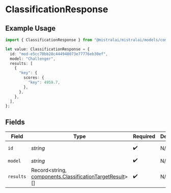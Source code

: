 # ClassificationResponse

## Example Usage

```typescript
import { ClassificationResponse } from "@mistralai/mistralai/models/components";

let value: ClassificationResponse = {
  id: "mod-e5cc70bb28c444948073e77776eb30ef",
  model: "Challenger",
  results: [
    {
      "key": {
        scores: {
          "key": 4959.7,
        },
      },
    },
  ],
};
```

## Fields

| Field                                                                                                            | Type                                                                                                             | Required                                                                                                         | Description                                                                                                      | Example                                                                                                          |
| ---------------------------------------------------------------------------------------------------------------- | ---------------------------------------------------------------------------------------------------------------- | ---------------------------------------------------------------------------------------------------------------- | ---------------------------------------------------------------------------------------------------------------- | ---------------------------------------------------------------------------------------------------------------- |
| `id`                                                                                                             | *string*                                                                                                         | :heavy_check_mark:                                                                                               | N/A                                                                                                              | mod-e5cc70bb28c444948073e77776eb30ef                                                                             |
| `model`                                                                                                          | *string*                                                                                                         | :heavy_check_mark:                                                                                               | N/A                                                                                                              |                                                                                                                  |
| `results`                                                                                                        | Record<string, [components.ClassificationTargetResult](../../models/components/classificationtargetresult.md)>[] | :heavy_check_mark:                                                                                               | N/A                                                                                                              |                                                                                                                  |